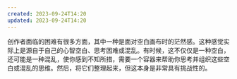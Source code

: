 ```yaml
---
created: 2023-09-24T14:20
updated: 2023-09-24T14:20
---
```

创作者面临的困难有很多方面，其中一种是面对空白画布时的茫然感。这种感觉实际上是源自于自己的心智空白、思考困难或混乱。有时候，这不仅仅是一种空白，还可能是一种混乱，使你感到不知所措，需要一个容器来帮助你思考并组织这些空白或混乱的思维。然后，将它们整理起来，但这本身是非常具有挑战性的。